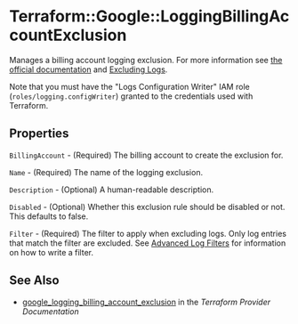 # Terraform::Google::LoggingBillingAccountExclusion

Manages a billing account logging exclusion. For more information see
[the official documentation](https://cloud.google.com/logging/docs/) and
[Excluding Logs](https://cloud.google.com/logging/docs/exclusions).

Note that you must have the "Logs Configuration Writer" IAM role (`roles/logging.configWriter`)
granted to the credentials used with Terraform.

## Properties

`BillingAccount` - (Required) The billing account to create the exclusion for.

`Name` - (Required) The name of the logging exclusion.

`Description` - (Optional) A human-readable description.

`Disabled` - (Optional) Whether this exclusion rule should be disabled or not. This defaults to false.

`Filter` - (Required) The filter to apply when excluding logs. Only log entries that match the filter are excluded. See [Advanced Log Filters](https://cloud.google.com/logging/docs/view/advanced-filters) for information on how to write a filter.


## See Also

* [google_logging_billing_account_exclusion](https://www.terraform.io/docs/providers/google/r/logging_billing_account_exclusion.html) in the _Terraform Provider Documentation_